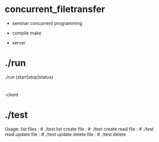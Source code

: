 concurrent_filetransfer
=======================

- seminar concurrent programming

- compile
make

- server
# ./run
./run (start|stop|status)
#

-client
# ./test
Usage:
        list files   :  # ./test list
        create file  :  # ./test create <local-filename>
        read file    :  # ./test read <remote-filename>
        update file  :  # ./test update <remote-filename> <local-filename>
        delete file  :  # ./test delete <remote-filename>

#
